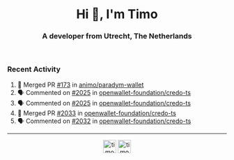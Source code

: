 <h1 align="center">Hi 👋, I'm Timo</h1>
<h3 align="center">A developer from Utrecht, The Netherlands</h3>
<br/>
<!-- https://github.com/rahuldkjain/github-profile-readme-generator --!>

<!--  <p align="left"><img src="https://github-readme-stats.vercel.app/api?username=timoglastra&show_icons=true&count_private=true&" alt="timoglastra" /></p> --!>

<!--
Github language stats
<p align="left"><img src="https://github-readme-stats.vercel.app/api/top-langs/?username=timoglastra&layout=compact" alt="timoglastra" /><p>
-->

<!-- Codestats language stats -->
<!-- <p align="left"><img src="https://codestats-readme.vercel.app/api/top-langs/?username=timoglastra&layout=compact&language_count=12" alt="timoglastra" /><p>    --!>
  
<h3>Recent Activity</h3>

<!--START_SECTION:activity-->
1. 🎉 Merged PR [#173](https://github.com/animo/paradym-wallet/pull/173) in [animo/paradym-wallet](https://github.com/animo/paradym-wallet)
2. 🗣 Commented on [#2025](https://github.com/openwallet-foundation/credo-ts/pull/2025#issuecomment-2348402961) in [openwallet-foundation/credo-ts](https://github.com/openwallet-foundation/credo-ts)
3. 🗣 Commented on [#2025](https://github.com/openwallet-foundation/credo-ts/pull/2025#issuecomment-2348401337) in [openwallet-foundation/credo-ts](https://github.com/openwallet-foundation/credo-ts)
4. 🎉 Merged PR [#2033](https://github.com/openwallet-foundation/credo-ts/pull/2033) in [openwallet-foundation/credo-ts](https://github.com/openwallet-foundation/credo-ts)
5. 🗣 Commented on [#2032](https://github.com/openwallet-foundation/credo-ts/issues/2032#issuecomment-2346744205) in [openwallet-foundation/credo-ts](https://github.com/openwallet-foundation/credo-ts)
<!--END_SECTION:activity-->

---

<p align="center">
<a href="https://twitter.com/timoglastra" target="blank"><img align="center" src="https://cdn.jsdelivr.net/npm/simple-icons@3.0.1/icons/twitter.svg" alt="timoglastra" height="30" width="30" /></a>
<a href="https://linkedin.com/in/timoglastra" target="blank"><img align="center" src="https://cdn.jsdelivr.net/npm/simple-icons@3.0.1/icons/linkedin.svg" alt="timoglastra" height="30" width="30" /></a>
</p>



